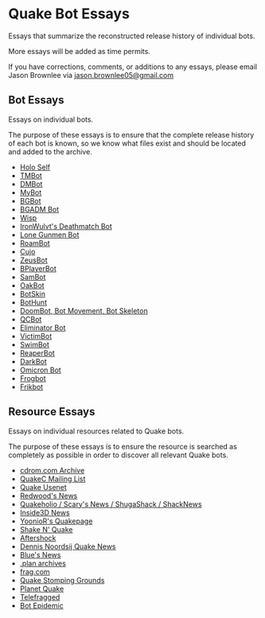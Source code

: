 # Quake Bot Essays

Essays that summarize the reconstructed release history of individual bots.

More essays will be added as time permits.

If you have corrections, comments, or additions to any essays, please email Jason Brownlee via jason.brownlee05@gmail.com


## Bot Essays

Essays on individual bots.

The purpose of these essays is to ensure that the complete release history of each bot is known, so we know what files exist and should be located and added to the archive.

* [Holo Self](b01_holoself.md)
* [TMBot](b02_tmbot.md)
* [DMBot](b03_dmbot.md)
* [MyBot](b04_mybot.md)
* [BGBot](b05_bgbot.md)
* [BGADM Bot](b06_bgadm.md)
* [Wisp](b07_wisp.md)
* [IronWulvt's Deathmatch Bot](b08_iwbot.md)
* [Lone Gunmen Bot](b09_tlgbot.md)
* [RoamBot](b10_roambot.md)
* [Cujo](b11_cujo.md)
* [ZeusBot](b12_zeus.md)
* [BPlayerBot](b13_bplayer.md)
* [SamBot](b14_sambot.md)
* [OakBot](b15_oak.md)
* [BotSkin](b16_botskin.md)
* [BotHunt](b17_bothunt.md)
* [DoomBot, Bot Movement, Bot Skeleton](b18_doombot.md)
* [QCBot](b19_qcbot.md)
* [Eliminator Bot](b20_eliminator.md)
* [VictimBot](b21_victim.md)
* [SwimBot](b22_swimbot.md)
* [ReaperBot](b23_reaper.md)
* [DarkBot](b24_darkbot.md)
* [Omicron Bot](b30_omicron.md)
* [Frogbot](b31_frogbot.md)
* [Frikbot](b32_frikbot.md)

## Resource Essays

Essays on individual resources related to Quake bots.

The purpose of these essays is to ensure the resource is searched as completely as possible in order to discover all relevant Quake bots.

* [cdrom.com Archive](c01_cdrom.com.md)
* [QuakeC Mailing List](c02_quakec_mailing_list.md)
* [Quake Usenet](c03_usenet.md)
* [Redwood's News](c04_redwood.md)
* [Quakeholio / Scary's News / ShugaShack / ShackNews](c05_scary.md)
* [Inside3D News](c06_inside3d.md)
* [YoonioR's Quakepage](c07_yooniors.md)
* [Shake N' Quake](c08_shake_n_quake.md)
* [Aftershock](c09_aftershock.md)
* [Dennis Noordsij Quake News](c10_noordsij_quake_news.md)
* [Blue's News](c11_bluesnews.md)
* [.plan archives](c12_plans.md)
* [frag.com](c13_frag.md)
* [Quake Stomping Grounds](c14_stomped.md)
* [Planet Quake](c15_planetquake.md)
* [Telefragged](c16_telefragged.md)
* [Bot Epidemic](c17_bot_epidemic.md)